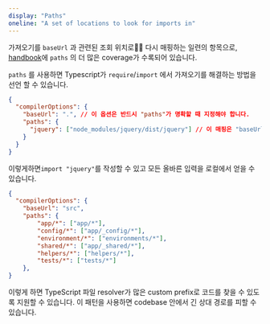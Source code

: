 ```yaml
---
display: "Paths"
oneline: "A set of locations to look for imports in"
---
```


가져오기를 `baseUrl` 과 관련된 조회 위치로 다시 매핑하는 일련의 항목으로, [handbook](/docs/handbook/module-resolution.html#path-mapping)에 `paths` 의 더 많은 coverage가 수록되어 있습니다.

`paths` 를 사용하면 Typescript가 `require`/`import` 에서 가져오기를 해결하는 방법을 선언 할 수 있습니다.

```json tsconfig
{
  "compilerOptions": {
    "baseUrl": ".", // 이 옵션은 반드시 "paths"가 명확할 때 지정해야 합니다.
    "paths": {
      "jquery": ["node_modules/jquery/dist/jquery"] // 이 매핑은 "baseUrl"에 상대적입니다.
    }
  }
}
```

이렇게하면`import "jquery"`를 작성할 수 있고 모든 올바른 입력을 로컬에서 얻을 수 있습니다.

```json tsconfig
{
  "compilerOptions": {
    "baseUrl": "src",
    "paths": {
        "app/*": ["app/*"],
        "config/*": ["app/_config/*"],
        "environment/*": ["environments/*"],
        "shared/*": ["app/_shared/*"],
        "helpers/*": ["helpers/*"],
        "tests/*": ["tests/*"]
    },
}
```

이렇게 하면 TypeScript 파일 resolver가 많은 custom prefix로 코드를 찾을 수 있도록 지원할 수 있습니다.
이 패턴을 사용하면 codebase 안에서 긴 상대 경로를 피할 수 있습니다.
